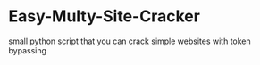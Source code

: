 # Easy-Multy-Site-Cracker
small python script that you can crack simple websites with token bypassing
